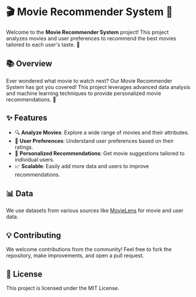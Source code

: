 # 🎬 Movie Recommender System 🎥

Welcome to the **Movie Recommender System** project! This project analyzes movies and user preferences to recommend the best movies tailored to each user's taste. 🌟

## 📚 Overview
Ever wondered what movie to watch next? Our Movie Recommender System has got you covered! This project leverages advanced data analysis and machine learning techniques to provide personalized movie recommendations. 🍿

## ✨ Features
- 🔍 **Analyze Movies**: Explore a wide range of movies and their attributes.
- 👥 **User Preferences**: Understand user preferences based on their ratings.
- 🤖 **Personalized Recommendations**: Get movie suggestions tailored to individual users.
- 📈 **Scalable**: Easily add more data and users to improve recommendations.

## 📊 Data
We use datasets from various sources like [MovieLens]([https://grouplens.org/datasets/movielens/](https://grouplens.org/datasets/movielens/100k/)) for movie and user data.

## 💡 Contributing
We welcome contributions from the community! Feel free to fork the repository, make improvements, and open a pull request.

## 📜 License
This project is licensed under the MIT License.
